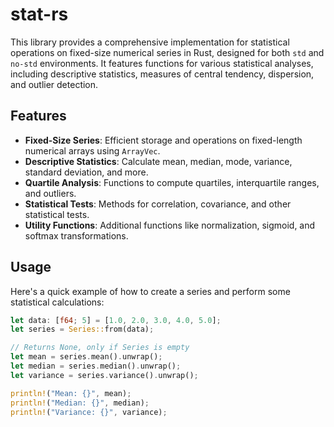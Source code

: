 # stat-rs

This library provides a comprehensive implementation for statistical operations on fixed-size numerical series in Rust, designed for both `std` and `no-std` environments. It features functions for various statistical analyses, including descriptive statistics, measures of central tendency, dispersion, and outlier detection.

## Features

- **Fixed-Size Series**: Efficient storage and operations on fixed-length numerical arrays using `ArrayVec`.
- **Descriptive Statistics**: Calculate mean, median, mode, variance, standard deviation, and more.
- **Quartile Analysis**: Functions to compute quartiles, interquartile ranges, and outliers.
- **Statistical Tests**: Methods for correlation, covariance, and other statistical tests.
- **Utility Functions**: Additional functions like normalization, sigmoid, and softmax transformations.

## Usage

Here's a quick example of how to create a series and perform some statistical calculations:

```rust
let data: [f64; 5] = [1.0, 2.0, 3.0, 4.0, 5.0];
let series = Series::from(data);

// Returns None, only if Series is empty
let mean = series.mean().unwrap();
let median = series.median().unwrap();
let variance = series.variance().unwrap();

println!("Mean: {}", mean);
println!("Median: {}", median);
println!("Variance: {}", variance);
```
